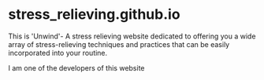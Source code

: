 # stress_relieving.github.io
This is 'Unwind'- A stress relieving website dedicated to offering you a wide array of stress-relieving techniques and practices that can be easily incorporated into your routine.

I am one of the developers of this website 
